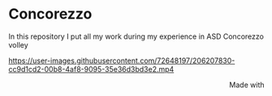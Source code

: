 # Concorezzo
In this repository I put all my work during my experience in ASD Concorezzo volley



https://user-images.githubusercontent.com/72648197/206207830-cc9d1cd2-00b8-4af8-9095-35e36d3bd3e2.mp4



<div style='width:100%!;margin-top:4px!important;text-align:right!important;'><a class='flourish-credit' href='https://public.flourish.studio/story/1767959/?utm_source=embed&utm_campaign=story/1767959' target='_top' style='text-decoration:none!important'><img alt='Made with Flourish' src='https://public.flourish.studio/resources/made_with_flourish.svg' style='width:105px!important;height:16px!important;border:none!important;margin:0!important;'> </a></div>

